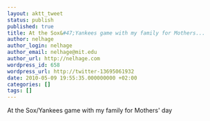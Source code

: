 ```yaml
---
layout: aktt_tweet
status: publish
published: true
title: At the Sox&#47;Yankees game with my family for Mothers...
author: nelhage
author_login: nelhage
author_email: nelhage@mit.edu
author_url: http://nelhage.com
wordpress_id: 658
wordpress_url: http://twitter-13695061932
date: 2010-05-09 19:55:35.000000000 +02:00
categories: []
tags: []
---
```

At the Sox&#47;Yankees game with my family for Mothers' day

